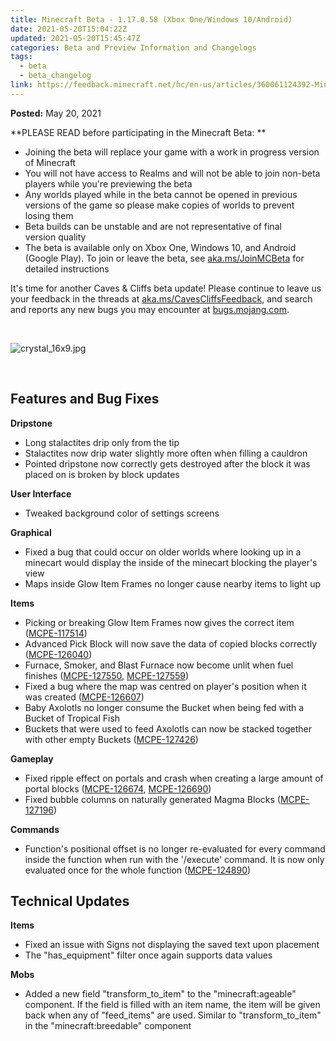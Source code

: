 ```yaml
---
title: Minecraft Beta - 1.17.0.58 (Xbox One/Windows 10/Android)
date: 2021-05-20T15:04:22Z
updated: 2021-05-20T15:45:47Z
categories: Beta and Preview Information and Changelogs
tags:
  - beta
  - beta_changelog
link: https://feedback.minecraft.net/hc/en-us/articles/360061124392-Minecraft-Beta-1-17-0-58-Xbox-One-Windows-10-Android-
---
```


**Posted:** May 20, 2021

**PLEASE READ before participating in the Minecraft Beta: **

- Joining the beta will replace your game with a work in progress version of Minecraft 
- You will not have access to Realms and will not be able to join non-beta players while you're previewing the beta
- Any worlds played while in the beta cannot be opened in previous versions of the game so please make copies of worlds to prevent losing them 
- Beta builds can be unstable and are not representative of final version quality 
- The beta is available only on Xbox One, Windows 10, and Android (Google Play). To join or leave the beta, see [aka.ms/JoinMCBeta](https://aka.ms/JoinMCBeta) for detailed instructions

It's time for another Caves & Cliffs beta update! Please continue to leave us your feedback in the threads at [aka.ms/CavesCliffsFeedback](https://aka.ms/CavesCliffsFeedback), and search and reports any new bugs you may encounter at [bugs.mojang.com](https://bugs.mojang.com/).

 

![crystal_16x9.jpg](https://feedback.minecraft.net/hc/article_attachments/360095995171/crystal_16x9.jpg)

 

## **Features and Bug Fixes**

**Dripstone**

- Long stalactites drip only from the tip
- Stalactites now drip water slightly more often when filling a cauldron
- Pointed dripstone now correctly gets destroyed after the block it was placed on is broken by block updates

**User Interface**

- Tweaked background color of settings screens

**Graphical**

- Fixed a bug that could occur on older worlds where looking up in a minecart would display the inside of the minecart blocking the player's view
- Maps inside Glow Item Frames no longer cause nearby items to light up

**Items**

- Picking or breaking Glow Item Frames now gives the correct item ([MCPE-117514](https://bugs.mojang.com/browse/MCPE-117514))
- Advanced Pick Block will now save the data of copied blocks correctly ([MCPE-126040](https://bugs.mojang.com/browse/MCPE-126040))
- Furnace, Smoker, and Blast Furnace now become unlit when fuel finishes ([MCPE-127550](https://bugs.mojang.com/browse/MCPE-127550), [MCPE-127559](https://bugs.mojang.com/browse/MCPE-127559))
- Fixed a bug where the map was centred on player's position when it was created ([MCPE-126607](https://bugs.mojang.com/browse/MCPE-126607))
- Baby Axolotls no longer consume the Bucket when being fed with a Bucket of Tropical Fish
- Buckets that were used to feed Axolotls can now be stacked together with other empty Buckets ([MCPE-127426](https://bugs.mojang.com/browse/MCPE-127426))

**Gameplay**

- Fixed ripple effect on portals and crash when creating a large amount of portal blocks ([MCPE-126674](https://bugs.mojang.com/browse/MCPE-126674), [MCPE-126690](https://bugs.mojang.com/browse/MCPE-126690))
- Fixed bubble columns on naturally generated Magma Blocks ([MCPE-127196](https://bugs.mojang.com/browse/MCPE-127196))

**Commands**

- Function's positional offset is no longer re-evaluated for every command inside the function when run with the '/execute' command. It is now only evaluated once for the whole function ([MCPE-124890](https://bugs.mojang.com/browse/MCPE-124890))

## **Technical Updates**

**Items**

- Fixed an issue with Signs not displaying the saved text upon placement
- The "has_equipment" filter once again supports data values

**Mobs**

- Added a new field "transform_to_item" to the "minecraft:ageable" component. If the field is filled with an item name, the item will be given back when any of "feed_items" are used. Similar to "transform_to_item" in the "minecraft:breedable" component
